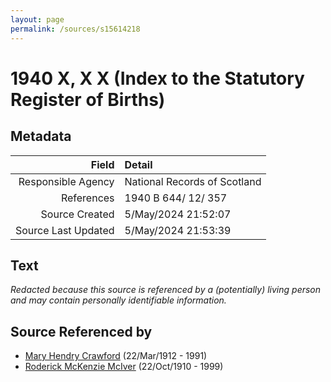 ```yaml
---
layout: page
permalink: /sources/s15614218
---
```


# 1940 X, X X (Index to the Statutory Register of Births)

## Metadata
Field | Detail
---:|:---
Responsible Agency | National Records of Scotland
References | 1940 B 644/ 12/ 357
Source Created | 5/May/2024 21:52:07
Source Last Updated | 5/May/2024 21:53:39

## Text

_Redacted because this source is referenced by a (potentially) living person and may contain personally identifiable information._

## Source Referenced by

* [Mary Hendry Crawford](../people/@465270@-mary-hendry-crawford-b1912-3-22-d1991.md) (22/Mar/1912 - 1991)
* [Roderick McKenzie McIver](../people/@90830540@-roderick-mckenzie-mciver-b1910-10-22-d1999.md) (22/Oct/1910 - 1999)

